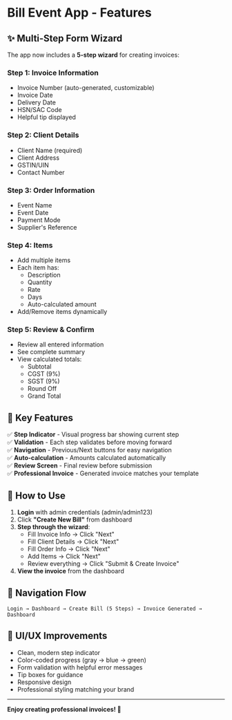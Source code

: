 # Bill Event App - Features

## ✨ Multi-Step Form Wizard

The app now includes a **5-step wizard** for creating invoices:

### Step 1: Invoice Information
- Invoice Number (auto-generated, customizable)
- Invoice Date
- Delivery Date
- HSN/SAC Code
- Helpful tip displayed

### Step 2: Client Details
- Client Name (required)
- Client Address
- GSTIN/UIN
- Contact Number

### Step 3: Order Information
- Event Name
- Event Date
- Payment Mode
- Supplier's Reference

### Step 4: Items
- Add multiple items
- Each item has:
  - Description
  - Quantity
  - Rate
  - Days
  - Auto-calculated amount
- Add/Remove items dynamically

### Step 5: Review & Confirm
- Review all entered information
- See complete summary
- View calculated totals:
  - Subtotal
  - CGST (9%)
  - SGST (9%)
  - Round Off
  - Grand Total

## 🎯 Key Features

✅ **Step Indicator** - Visual progress bar showing current step  
✅ **Validation** - Each step validates before moving forward  
✅ **Navigation** - Previous/Next buttons for easy navigation  
✅ **Auto-calculation** - Amounts calculated automatically  
✅ **Review Screen** - Final review before submission  
✅ **Professional Invoice** - Generated invoice matches your template  

## 🚀 How to Use

1. **Login** with admin credentials (admin/admin123)
2. Click **"Create New Bill"** from dashboard
3. **Step through the wizard**:
   - Fill Invoice Info → Click "Next"
   - Fill Client Details → Click "Next"
   - Fill Order Info → Click "Next"
   - Add Items → Click "Next"
   - Review everything → Click "Submit & Create Invoice"
4. **View the invoice** from the dashboard

## 📱 Navigation Flow

```
Login → Dashboard → Create Bill (5 Steps) → Invoice Generated → Dashboard
```

## 🎨 UI/UX Improvements

- Clean, modern step indicator
- Color-coded progress (gray → blue → green)
- Form validation with helpful error messages
- Tip boxes for guidance
- Responsive design
- Professional styling matching your brand

---

**Enjoy creating professional invoices! 🎉**
